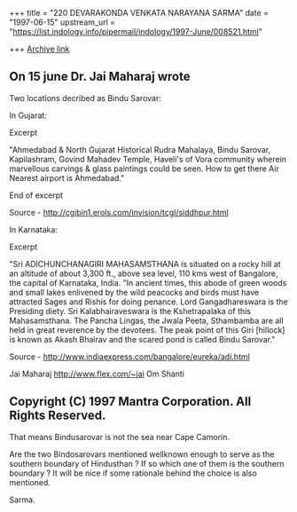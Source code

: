 +++
title = "220 DEVARAKONDA VENKATA NARAYANA SARMA"
date = "1997-06-15"
upstream_url = "https://list.indology.info/pipermail/indology/1997-June/008521.html"

+++
[Archive link](https://list.indology.info/pipermail/indology/1997-June/008521.html)


On 15 june Dr. Jai Maharaj wrote
------------------------------------------------
Two locations decribed as Bindu Sarovar:

In Gujarat:

Excerpt

   "Ahmedabad & North Gujarat
Historical 
Rudra Mahalaya, Bindu Sarovar, Kapilashram,
Govind Mahadev Temple, Haveli's of Vora
community wherein marvellous carvings & glass
paintings could be seen. 
How to get there 
Air 
Nearest airport is Ahmedabad."

End of excerpt       

Source - http://cgibin1.erols.com/invision/tcgl/siddhpur.html

In Karnataka:

Excerpt

   "Sri ADICHUNCHANAGIRI MAHASAMSTHANA is situated on 
a rocky hill at an altitude of about 3,300 ft., above 
sea level, 110 kms west of Bangalore, the capital of
Karnataka, India. 
   "In ancient times, this abode of green woods and 
small lakes enlivened by the wild peacocks and birds 
must have attracted Sages and Rishis for doing penance. 
Lord Gangadhareswara is the Presiding diety. Sri 
Kalabhairaveswara is the Kshetrapalaka of this 
Mahasamsthana. The Pancha Lingas, the Jwala Peeta, 
Sthambamba are all held in great reverence by the 
devotees. The peak point of this Giri [hillock] is known as
Akash Bhairav and the scared pond is called Bindu Sarovar."

Source - http://www.indiaexpress.com/bangalore/eureka/adi.html

Jai Maharaj
http://www.flex.com/~jai
Om Shanti

Copyright (C) 1997 Mantra Corporation. All Rights Reserved.
------------------------------------------------------------

That means Bindusarovar is not the sea near Cape Camorin.

Are the two Bindosarovars mentioned wellknown enough to serve
as the southern boundary of Hindusthan ? If so which one of them
is the southern boundary ? It will be nice if some rationale
behind the choice is also mentioned.

Sarma.






